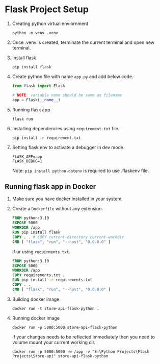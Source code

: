 # Flask Project Setup

1. Creating python virtual enviornment

   ```linux
   python -m venv .venv
   ```

2. Once .venv is created, terminate the current terminal and open new terminal.
3. Install flask

   ```linux
   pip install flask
   ```

4. Create python file with name `app.py` and add below code.

   ```python
   from flask import Flask

   # NOTE: variable name should be same as filename
   app = Flask(__name__)
   ```

5. Running flask app

   ```linux
   flask run
   ```

6. Installing dependencies using `requirement.txt` file.

   ```linux
   pip install -r requirement.txt
   ```

7. Setting flask env to activate a debugger in dev mode.

   ```text
   FLASK_APP=app
   FLASK_DEBUG=1
   ```

   Note: `pip install python-dotenv` is required to use .flaskenv file.

## Running flask app in Docker

1. Make sure you have docker installed in your system.
2. Create a `Dockerfile` without any extension.

   ```Dockerfile
   FROM python:3.10
   EXPOSE 5000
   WORKDIR /app
   RUN pip install flask
   COPY . . # COPY current-directory current-workdir
   CMD [ "flask", "run", "--host", "0.0.0.0" ]
   ```

   if ur using `requirments.txt`.

   ```Dockerfile
   FROM python:3.10
   EXPOSE 5000
   WORKDIR /app
   COPY requirements.txt .
   RUN pip install -r requirements.txt
   COPY . .
   CMD [ "flask", "run", "--host", "0.0.0.0" ]
   ```

3. Building docker image

   ```linux
   docker run -t store-api-flask-python .
   ```

4. Running docker image

   ```linux
   docker run -p 5000:5000 store-api-flask-python
   ```

   If your changes needs to be reflected immediately then you need to volume mount your current working dir.

   ```linux
   docker run -p 5000:5000 -w /app -v "E:\Python Projects\Flask Projects\Store-api" store-api-flask-python
   ```
